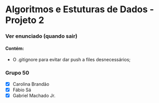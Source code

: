# Algoritmos e Estuturas de Dados - Projeto 2


### Ver enunciado (quando sair)

#### Contém:

- O .gitignore para evitar dar push a files desnecessários;


### Grupo 50

 - [x] Carolina Brandão
 - [x] Fábio Sá         
 - [x] Gabriel Machado Jr.
